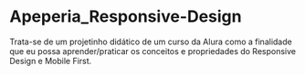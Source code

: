 # Apeperia_Responsive-Design
 Trata-se de um projetinho didático de um curso da Alura como a finalidade que eu possa aprender/praticar os conceitos e propriedades do Responsive Design e Mobile First.
